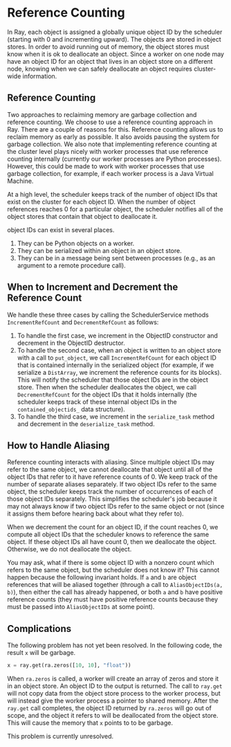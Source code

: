 # Reference Counting

In Ray, each object is assigned a globally unique object ID by the
scheduler (starting with 0 and incrementing upward). The objects are stored in
object stores. In order to avoid running out of memory, the object stores must
know when it is ok to deallocate an object. Since a worker on one node may have
an object ID for an object that lives in an object store on a different
node, knowing when we can safely deallocate an object requires cluster-wide
information.

## Reference Counting

Two approaches to reclaiming memory are garbage collection and reference
counting. We choose to use a reference counting approach in Ray. There are a
couple of reasons for this. Reference counting allows us to reclaim memory as
early as possible. It also avoids pausing the system for garbage collection. We
also note that implementing reference counting at the cluster level plays nicely
with worker processes that use reference counting internally (currently our
worker processes are Python processes). However, this could be made to work with
worker processes that use garbage collection, for example, if each worker
process is a Java Virtual Machine.

At a high level, the scheduler keeps track of the number of object IDs
that exist on the cluster for each object ID. When the number of object
references reaches 0 for a particular object, the scheduler notifies all of the
object stores that contain that object to deallocate it.

object IDs can exist in several places.

1. They can be Python objects on a worker.
2. They can be serialized within an object in an object store.
3. They can be in a message being sent between processes (e.g., as an argument
to a remote procedure call).

## When to Increment and Decrement the Reference Count

We handle these three cases by calling the SchedulerService methods
`IncrementRefCount` and `DecrementRefCount` as follows:

1. To handle the first case, we increment in the ObjectID constructor and
decrement in the ObjectID destructor.
2. To handle the second case, when an object is written to an object store with
a call to `put_object`, we call `IncrementRefCount` for each object ID
that is contained internally in the serialized object (for example, if we
serialize a `DistArray`, we increment the reference counts for its blocks). This
will notify the scheduler that those object IDs are in the object store.
Then when the scheduler deallocates the object, we call `DecrementRefCount` for
the object IDs that it holds internally (the scheduler keeps track of
these internal object IDs in the `contained_objectids_` data structure).
3. To handle the third case, we increment in the `serialize_task` method and
decrement in the `deserialize_task` method.

## How to Handle Aliasing
Reference counting interacts with aliasing. Since multiple object IDs
may refer to the same object, we cannot deallocate that object until all of the
object IDs that refer to it have reference counts of 0. We keep track of
the number of separate aliases separately. If two object IDs refer to the
same object, the scheduler keeps track the number of occurrences of each of
those object IDs separately. This simplifies the scheduler's job because
it may not always know if two object IDs refer to the same object or not
(since it assigns them before hearing back about what they refer to).

When we decrement the count for an object ID, if the count reaches 0,
we compute all object IDs that the scheduler knows to reference the same
object. If these object IDs all have count 0, then we deallocate the
object. Otherwise, we do not deallocate the object.

You may ask, what if there is some object ID with a nonzero count which
refers to the same object, but the scheduler does not know it? This cannot
happen because the following invariant holds. If `a` and `b` are object
references that will be aliased together (through a call to
`AliasObjectIDs(a, b)`), then either the call has already happened, or both `a`
and `b` have positive reference counts (they must have positive reference counts
because they must be passed into `AliasObjectIDs` at some point).

## Complications
The following problem has not yet been resolved. In the following code, the
result `x` will be garbage.
```python
x = ray.get(ra.zeros([10, 10], "float"))
```
When `ra.zeros` is called, a worker will create an array of zeros and store
it in an object store. An object ID to the output is returned. The call
to `ray.get` will not copy data from the object store process to the worker
process, but will instead give the worker process a pointer to shared memory.
After the `ray.get` call completes, the object ID returned by
`ra.zeros` will go out of scope, and the object it refers to will be
deallocated from the object store. This will cause the memory that `x` points to
to be garbage.

This problem is currently unresolved.
